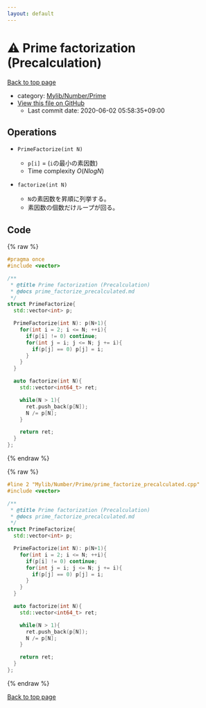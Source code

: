```yaml
---
layout: default
---
```


<!-- mathjax config similar to math.stackexchange -->
<script type="text/javascript" async
  src="https://cdnjs.cloudflare.com/ajax/libs/mathjax/2.7.5/MathJax.js?config=TeX-MML-AM_CHTML">
</script>
<script type="text/x-mathjax-config">
  MathJax.Hub.Config({
    TeX: { equationNumbers: { autoNumber: "AMS" }},
    tex2jax: {
      inlineMath: [ ['$','$'] ],
      processEscapes: true
    },
    "HTML-CSS": { matchFontHeight: false },
    displayAlign: "left",
    displayIndent: "2em"
  });
</script>

<script type="text/javascript" src="https://cdnjs.cloudflare.com/ajax/libs/jquery/3.4.1/jquery.min.js"></script>
<script src="https://cdn.jsdelivr.net/npm/jquery-balloon-js@1.1.2/jquery.balloon.min.js" integrity="sha256-ZEYs9VrgAeNuPvs15E39OsyOJaIkXEEt10fzxJ20+2I=" crossorigin="anonymous"></script>
<script type="text/javascript" src="../../../../assets/js/copy-button.js"></script>
<link rel="stylesheet" href="../../../../assets/css/copy-button.css" />


# :warning: Prime factorization (Precalculation)

<a href="../../../../index.html">Back to top page</a>

* category: <a href="../../../../index.html#26f1f261bc4e83492156752f5caf0111">Mylib/Number/Prime</a>
* <a href="{{ site.github.repository_url }}/blob/master/Mylib/Number/Prime/prime_factorize_precalculated.cpp">View this file on GitHub</a>
    - Last commit date: 2020-06-02 05:58:35+09:00




## Operations

- `PrimeFactorize(int N)`
	- `p[i]` = (`i`の最小の素因数)
	- Time complexity $O(N log N)$

- `factorize(int N)`
	- `N`の素因数を昇順に列挙する。
	- 素因数の個数だけループが回る。


## Code

<a id="unbundled"></a>
{% raw %}
```cpp
#pragma once
#include <vector>

/**
 * @title Prime factorization (Precalculation)
 * @docs prime_factorize_precalculated.md
 */
struct PrimeFactorize{
  std::vector<int> p;

  PrimeFactorize(int N): p(N+1){
    for(int i = 2; i <= N; ++i){
      if(p[i] != 0) continue;
      for(int j = i; j <= N; j += i){
        if(p[j] == 0) p[j] = i;
      }
    }
  }

  auto factorize(int N){
    std::vector<int64_t> ret;

    while(N > 1){
      ret.push_back(p[N]);
      N /= p[N];
    }

    return ret;
  }
};

```
{% endraw %}

<a id="bundled"></a>
{% raw %}
```cpp
#line 2 "Mylib/Number/Prime/prime_factorize_precalculated.cpp"
#include <vector>

/**
 * @title Prime factorization (Precalculation)
 * @docs prime_factorize_precalculated.md
 */
struct PrimeFactorize{
  std::vector<int> p;

  PrimeFactorize(int N): p(N+1){
    for(int i = 2; i <= N; ++i){
      if(p[i] != 0) continue;
      for(int j = i; j <= N; j += i){
        if(p[j] == 0) p[j] = i;
      }
    }
  }

  auto factorize(int N){
    std::vector<int64_t> ret;

    while(N > 1){
      ret.push_back(p[N]);
      N /= p[N];
    }

    return ret;
  }
};

```
{% endraw %}

<a href="../../../../index.html">Back to top page</a>

